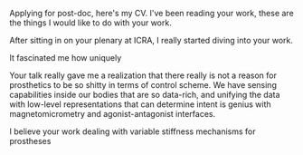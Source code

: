 Applying for post-doc, here's my CV. I've been reading your work, these are the things I would like to do with your work.

After sitting in on your plenary at ICRA, I really started diving into your work. 

It fascinated me how uniquely 

Your talk really gave me a realization that there really is not a reason for prosthetics to be so shitty in terms of control scheme. We have sensing capabilities inside our bodies that are so data-rich, and unifying the data with low-level representations that can determine intent is genius with magnetomicrometry and agonist-antagonist interfaces. 

I believe your work dealing with variable stiffness mechanisms for prostheses 